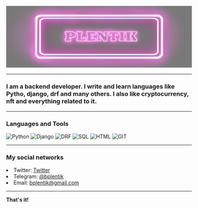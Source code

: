 [![Header](https://github.com/byplentik/byplentik/blob/main/assets/logo.jpg)](https://twitter.com/BPlentik)
<hr>

### I am a backend developer. I write and learn languages like Pytho, django, drf and many others. I also like cryptocurrency, nft and everything related to it.
<hr>

### Languages and Tools
![Python](https://img.shields.io/badge/-Python-blueviolet?style=for-the-badge&logo=python&logoColor=)
![Django](https://img.shields.io/badge/-Django-blueviolet?style=for-the-badge&logo=Django&logoColor=success)
![DRF](https://img.shields.io/badge/-DRF-blueviolet?style=for-the-badge&logo=python&logoColor=green)
![SQL](https://img.shields.io/badge/-SQL-blueviolet?style=for-the-badge&logo=SQLITE&logoColor=)
![HTML](https://img.shields.io/badge/-HTML-blueviolet?style=for-the-badge&logo=HTML5&logoColor=)
![GIT](https://img.shields.io/badge/-git-blueviolet?style=for-the-badge&logo=git&logoColor=orange)
<hr>

### My social networks

<li>Twitter: <a href="https://twitter.com/BPlentik">Twitter</a></li>
<li>Telegram: <a href="#">@bplentik</a></li>
<li>Email: <a href="#">bplentik@gmail.com</a></li>

<hr>

**That's it!**



